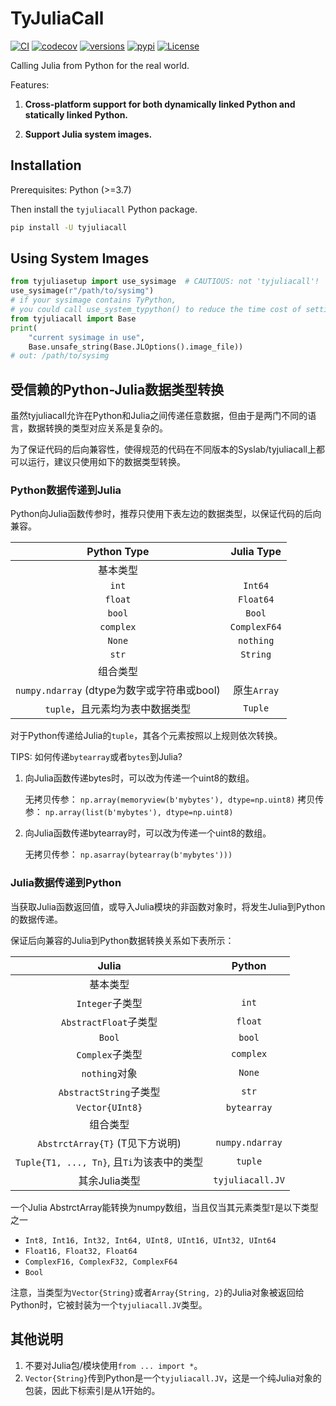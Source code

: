 # TyJuliaCall

[![CI](https://github.com/Suzhou-Tongyuan/tyjuliacall/actions/workflows/ci.yml/badge.svg)](https://github.com/Suzhou-Tongyuan/tyjuliacall/actions/workflows/ci.yml)
[![codecov](https://codecov.io/gh/Suzhou-Tongyuan/tyjuliacall/branch/master/graph/badge.svg?token=NMRDY32QIC)](https://codecov.io/gh/Suzhou-Tongyuan/tyjuliacall)
[![versions](https://img.shields.io/pypi/pyversions/tyjuliacall.svg)](https://pypi.org/project/tyjuliacall/#history)
[![pypi](https://img.shields.io/pypi/v/tyjuliacall.svg)](https://pypi.org/project/tyjuliacall/)
[![License](https://img.shields.io/badge/License-BSD_2--Clause-green.svg)](https://github.com/Suzhou-Tongyuan/tyjuliacall/blob/main/LICENSE)


Calling Julia from Python for the real world.

Features:

1. **Cross-platform support for both dynamically linked Python and statically linked Python.**

2. **Support Julia system images.**

## Installation

Prerequisites: Python (>=3.7)

Then install the `tyjuliacall` Python package.

```bash
pip install -U tyjuliacall
```

## Using System Images

```python
from tyjuliasetup import use_sysimage  # CAUTIOUS: not 'tyjuliacall'!
use_sysimage(r"/path/to/sysimg")
# if your sysimage contains TyPython,
# you could call use_system_typython() to reduce the time cost of setting up julia.
from tyjuliacall import Base
print(
    "current sysimage in use",
    Base.unsafe_string(Base.JLOptions().image_file))
# out: /path/to/sysimg
```

## 受信赖的Python-Julia数据类型转换

虽然tyjuliacall允许在Python和Julia之间传递任意数据，但由于是两门不同的语言，数据转换的类型对应关系是复杂的。

为了保证代码的后向兼容性，使得规范的代码在不同版本的Syslab/tyjuliacall上都可以运行，建议只使用如下的数据类型转换。

### Python数据传递到Julia

Python向Julia函数传参时，推荐只使用下表左边的数据类型，以保证代码的后向兼容。

|  Python Type | Julia Type  |
|:-----:|:----:|
| 基本类型 | |
| `int` | `Int64`|
| `float` | `Float64` |
| `bool` | `Bool` |
| `complex` | `ComplexF64` |
| `None`  | `nothing` |
| `str`   | `String` |
| 组合类型 |   |
| `numpy.ndarray` (dtype为数字或字符串或bool)  | 原生`Array` |
| `tuple`，且元素均为表中数据类型 | `Tuple` |

对于Python传递给Julia的`tuple`，其各个元素按照以上规则依次转换。

TIPS: 如何传递`bytearray`或者`bytes`到Julia?

1. 向Julia函数传递bytes时，可以改为传递一个uint8的数组。

   无拷贝传参： `np.array(memoryview(b'mybytes'), dtype=np.uint8)`
   拷贝传参： `np.array(list(b'mybytes'), dtype=np.uint8)`

2. 向Julia函数传递bytearray时，可以改为传递一个uint8的数组。

    无拷贝传参： `np.asarray(bytearray(b'mybytes')))`

### Julia数据传递到Python

当获取Julia函数返回值，或导入Julia模块的非函数对象时，将发生Julia到Python的数据传递。

保证后向兼容的Julia到Python数据转换关系如下表所示：

|  Julia | Python  |
|:-----:|:----:|
| 基本类型 |  |
| `Integer`子类型  | `int`|
| `AbstractFloat`子类型 | `float`|
| `Bool` | `bool` |
| `Complex`子类型 | `complex` |
| `nothing`对象 | `None`  |
| `AbstractString`子类型 | `str`   |
| `Vector{UInt8}` | `bytearray` |
| 组合类型 | |
| `AbstrctArray{T}` (T见下方说明) | `numpy.ndarray` |
| `Tuple{T1, ..., Tn}`, 且`Ti`为该表中的类型 | `tuple` |
| 其余Julia类型            | `tyjuliacall.JV` |

一个Julia AbstrctArray能转换为numpy数组，当且仅当其元素类型`T`是以下类型之一

- `Int8, Int16, Int32, Int64, UInt8, UInt16, UInt32, UInt64`
- `Float16, Float32, Float64`
- `ComplexF16, ComplexF32, ComplexF64`
- `Bool`

注意，当类型为`Vector{String}`或者`Array{String, 2}`的Julia对象被返回给Python时，它被封装为一个`tyjuliacall.JV`类型。

## 其他说明

1. 不要对Julia包/模块使用`from ... import *`。
2. `Vector{String}`传到Python是一个`tyjuliacall.JV`，这是一个纯Julia对象的包装，因此下标索引是从1开始的。
